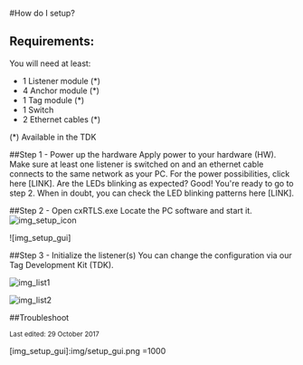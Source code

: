 #How do I setup?

## Requirements:
You will need at least:
 
 + 1 Listener module (*)
 + 4 Anchor module (*)
 + 1 Tag module (*)
 + 1 Switch
 + 2 Ethernet cables (*)
 
(*) Available in the TDK
 
##Step 1 - Power up the hardware
Apply power to your hardware (HW). Make sure at least one listener is switched on and an ethernet cable connects to the same network as your PC. For the power possibilities, click here [LINK]. Are the LEDs blinking as expected? Good! You're ready to go to step 2. When in doubt, you can check the LED blinking patterns here [LINK].

##Step 2 - Open cxRTLS.exe
Locate the PC software and start it.
![img_setup_icon]

![img_setup_gui]



##Step 3 - Initialize the listener(s)
You can change the configuration via our Tag Development Kit (TDK).


![img_list1]

![img_list2]


##Troubleshoot


<sup>Last edited: 29 October 2017</sup>


[img_list1]:img/listener1.png
[img_list2]:img/listener2.png
[img_setup_icon]:img/setup_icon.png
[img_setup_gui]:img/setup_gui.png =1000






